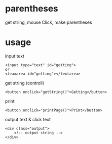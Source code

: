 # parentheses
get string, mouse Click, make parentheses

# usage
input text
```
<input type="text" id="getting">
or
<teaxarea id="getting"></textarea>
```


get string (controll)
```
<button onclick="getString()">Getting</button>
```

print
```
<button onclick="printPage()">Print</button>
```
output text & click text
```
<div class="output">
	<!-- output string -->
</div>
```
